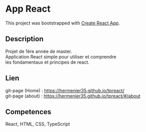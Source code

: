 # App React

This project was bootstrapped with [Create React App](https://github.com/facebook/create-react-app).

## Description
Projet de 1ère année de master. <br />
Application React simple pour utiliser et comprendre <br />
les fondamentaux et principes de react.

## Lien
git-page (Home) : https://hermenier35.github.io/tpreact/ <br />
git-page (about) : https://hermenier35.github.io/tpreact/#/about


## Competences
React, HTML, CSS, TypeScript
